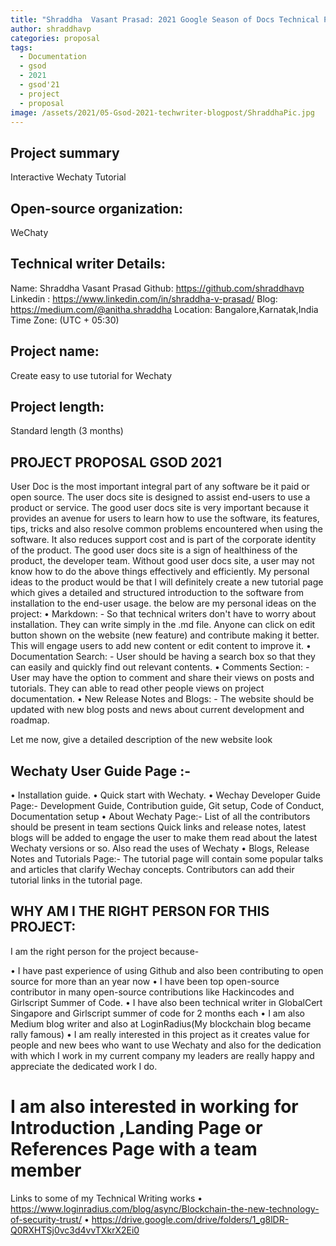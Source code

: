 ```yaml
---
title: "Shraddha  Vasant Prasad: 2021 Google Season of Docs Technical Proposal"
author: shraddhavp
categories: proposal
tags:
  - Documentation
  - gsod
  - 2021
  - gsod'21
  - project
  - proposal
image: /assets/2021/05-Gsod-2021-techwriter-blogpost/ShraddhaPic.jpg
---
```


## Project summary
Interactive Wechaty Tutorial
## Open-source organization:
WeChaty
## Technical writer Details:

Name: Shraddha Vasant Prasad
Github: https://github.com/shraddhavp
Linkedin : https://www.linkedin.com/in/shraddha-v-prasad/
Blog: https://medium.com/@anitha.shraddha
Location: Bangalore,Karnatak,India
Time Zone: (UTC + 05:30)

## Project name:
Create easy to use tutorial for Wechaty
## Project length:
Standard length (3 months)

## PROJECT PROPOSAL GSOD 2021
User Doc is the most important integral part of any software be it paid or open source. The user docs site is designed to assist end-users to use a product or service. The good user docs site is very important because it provides an avenue for users to learn how to use the software, its features, tips, tricks and also resolve common problems encountered when using the software. It also reduces support cost and is part of the corporate identity of the product. The good user docs site is a sign of healthiness of the product, the developer team. Without good user docs site, a user may not know how to do the above things effectively and efficiently.
My personal ideas to the product would be that I will definitely create a new tutorial page which gives a detailed and structured introduction to the software from installation to the end-user usage.
the below are my personal ideas on the project:
• Markdown: - So that technical writers don't have to worry about installation. They can write simply in the .md file. Anyone can click on edit button shown on the website (new feature) and contribute making it better. This will engage users to add new content or edit content to improve it.
• Documentation Search: - User should be having a search box so that they can easily and quickly find out relevant contents.
• Comments Section: - User may have the option to comment and share their views on posts and tutorials. They can able to read other people views on project documentation.
• New Release Notes and Blogs: - The website should be updated with new blog posts and news about current development and roadmap.

Let me now, give a detailed description of the new website look

## Wechaty User Guide Page :-
• Installation guide.
• Quick start with Wechaty.
• Wechay Developer Guide Page:-
Development Guide, Contribution guide, Git setup, Code of Conduct, Documentation setup
• About Wechaty Page:-
List of all the contributors should be present in team sections Quick links and release notes, latest blogs will be added to engage the user to make them read about the latest Wechaty versions or so. Also read the uses of Wechaty
• Blogs, Release Notes and Tutorials Page:-
The tutorial page will contain some popular talks and articles that clarify Wechay concepts. Contributors can add their tutorial links in the tutorial page.

## WHY AM I THE RIGHT PERSON FOR THIS PROJECT:

I am the right person for the project because-

• I have past experience of using Github and also been contributing to open source for more than an year now
• I have been top open-source contributor in many open-source contributions like Hackincodes and Girlscript Summer of Code.
• I have also been technical writer in GlobalCert Singapore and Girlscript summer of code for 2 months each
• I am also Medium blog writer and also at LoginRadius(My blockchain blog became rally famous)
• I am really interested in this project as it creates value for people and new bees who want to use Wechaty and also for the dedication with which I work in my current company my leaders are really happy and appreciate the dedicated work I do.

# I am also interested in working for Introduction ,Landing Page or References Page with a team member

Links to some of my Technical Writing works
• https://www.loginradius.com/blog/async/Blockchain-the-new-technology-of-security-trust/
• https://drive.google.com/drive/folders/1_g8lDR-Q0RXHTSj0vc3d4vvTXkrX2Ei0

